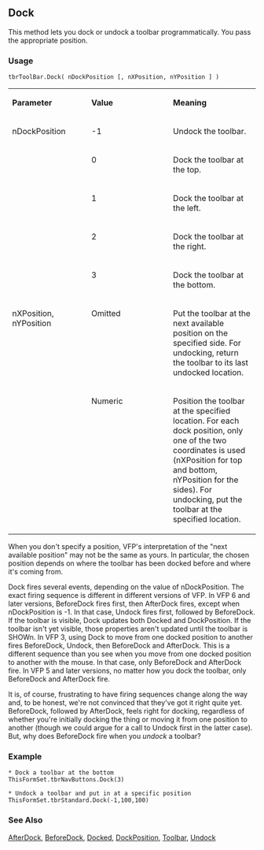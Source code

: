 ## Dock

This method lets you dock or undock a toolbar programmatically. You pass the appropriate position.

### Usage

```foxpro
tbrToolBar.Dock( nDockPosition [, nXPosition, nYPosition ] )
```
<table>
<tr>
  <td width="32%" valign="top">
  <p><b>Parameter</b></p>
  </td>
  <td width=23% valign=top>
  <p><b>Value</b></p>
  </td>
  <td width=45% valign=top>
  <p><b>Meaning</b></p>
  </td>
 </tr>
<tr>
  <td width=32% rowspan=5 valign=top>
  <p>nDockPosition</p>
  </td>
  <td width=23% valign=top>
  <p>-1</p>
  </td>
  <td width=45% valign=top>
  <p>Undock the toolbar.</p>
  </td>
 </tr>
<tr>
  <td width=33% valign=top>
  <p>0</p>
  </td>
  <td width=67% valign=top>
  <p>Dock the toolbar at the top.</p>
  </td>
 </tr>
<tr>
  <td width=33% valign=top>
  <p>1</p>
  </td>
  <td width=67% valign=top>
  <p>Dock the toolbar at the left.</p>
  </td>
 </tr>
<tr>
  <td width=33% valign=top>
  <p>2</p>
  </td>
  <td width=67% valign=top>
  <p>Dock the toolbar at the right.</p>
  </td>
 </tr>
<tr>
  <td width=33% valign=top>
  <p>3</p>
  </td>
  <td width=67% valign=top>
  <p>Dock the toolbar at the bottom.</p>
  </td>
 </tr>
<tr>
  <td width=32% rowspan=2 valign=top>
  <p>nXPosition, nYPosition</p>
  </td>
  <td width=23% valign=top>
  <p>Omitted</p>
  </td>
  <td width=45% valign=top>
  <p>Put the toolbar at the next available position on the specified side. For undocking, return the toolbar to its last undocked location.</p>
  </td>
 </tr>
<tr>
  <td width=33% valign=top>
  <p>Numeric</p>
  </td>
  <td width=67% valign=top>
  <p>Position the toolbar at the specified location. For each dock position, only one of the two coordinates is used (nXPosition for top and bottom, nYPosition for the sides). For undocking, put the toolbar at the specified location.</p>
  </td>
 </tr>
</table>

When you don't specify a position, VFP's interpretation of the "next available position" may not be the same as yours. In particular, the chosen position depends on where the toolbar has been docked before and where it's coming from.

Dock fires several events, depending on the value of nDockPosition. The exact firing sequence is different in different versions of VFP. In VFP 6 and later versions, BeforeDock fires first, then AfterDock fires, except when nDockPosition is -1. In that case, Undock fires first, followed by BeforeDock. If the toolbar is visible, Dock updates both Docked and DockPosition. If the toolbar isn't yet visible, those properties aren't updated until the toolbar is SHOWn. In VFP 3, using Dock to move from one docked position to another fires BeforeDock, Undock, then BeforeDock and AfterDock. This is a different sequence than you see when you move from one docked position to another with the mouse. In that case, only BeforeDock and AfterDock fire. In VFP 5 and later versions, no matter how you dock the toolbar, only BeforeDock and AfterDock fire.

It is, of course, frustrating to have firing sequences change along the way and, to be honest, we're not convinced that they've got it right quite yet. BeforeDock, followed by AfterDock, feels right for docking, regardless of whether you're initially docking the thing or moving it from one position to another (though we could argue for a call to Undock first in the latter case). But, why does BeforeDock fire when you *undock* a toolbar?

### Example

```foxpro
* Dock a toolbar at the bottom
ThisFormSet.tbrNavButtons.Dock(3)

* Undock a toolbar and put in at a specific position
ThisFormSet.tbrStandard.Dock(-1,100,100)
```
### See Also

[AfterDock](s4g330.md), [BeforeDock](s4g330.md), [Docked](s4g495.md), [DockPosition](s4g495.md), [Toolbar](s4g535.md), [Undock](s4g330.md)